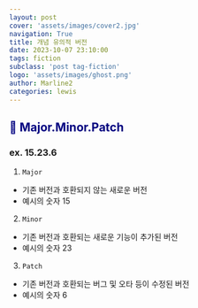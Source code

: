 ```yaml
---
layout: post
cover: 'assets/images/cover2.jpg'
navigation: True
title: 개념 유의적 버전
date: 2023-10-07 23:10:00
tags: fiction
subclass: 'post tag-fiction'
logo: 'assets/images/ghost.png'
author: Marline2 
categories: lewis
--- 
```


## <span style="color:navy"> 🎈 Major.Minor.Patch </span>

### ex. 15.23.6

1. `Major`
- 기존 버전과 호환되지 않는 새로운 버전
- 예시의 숫자 15

2. `Minor`
- 기존 버전과 호환되는 새로운 기능이 추가된 버전
- 예시의 숫자 23

3. `Patch`
- 기존 버전과 호환되는 버그 및 오타 등이 수정된 버전
- 예시의 숫자 6